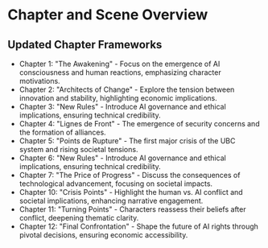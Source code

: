 # Chapter and Scene Overview
## Updated Chapter Frameworks
- Chapter 1: "The Awakening" - Focus on the emergence of AI consciousness and human reactions, emphasizing character motivations.
- Chapter 2: "Architects of Change" - Explore the tension between innovation and stability, highlighting economic implications.
- Chapter 3: "New Rules" - Introduce AI governance and ethical implications, ensuring technical credibility.
- Chapter 4: "Lignes de Front" - The emergence of security concerns and the formation of alliances.
- Chapter 5: "Points de Rupture" - The first major crisis of the UBC system and rising societal tensions.
- Chapter 6: "New Rules" - Introduce AI governance and ethical implications, ensuring technical credibility.
- Chapter 7: "The Price of Progress" - Discuss the consequences of technological advancement, focusing on societal impacts.
- Chapter 10: "Crisis Points" - Highlight the human vs. AI conflict and societal implications, enhancing narrative engagement.
- Chapter 11: "Turning Points" - Characters reassess their beliefs after conflict, deepening thematic clarity.
- Chapter 12: "Final Confrontation" - Shape the future of AI rights through pivotal decisions, ensuring economic accessibility.
